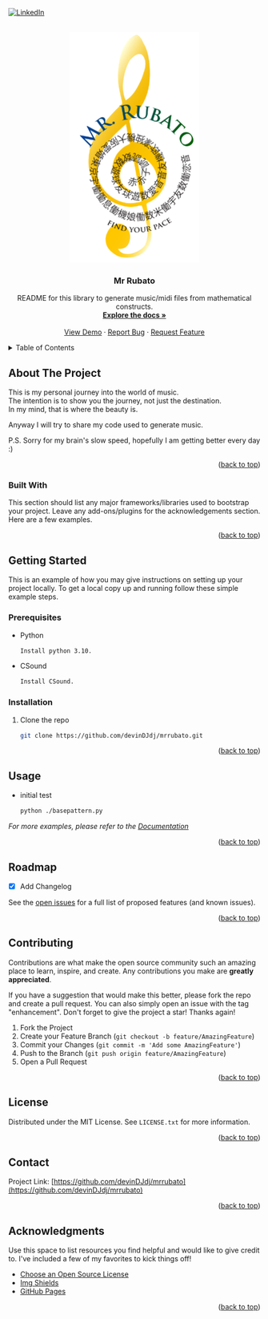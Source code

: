 <!-- Improved compatibility of back to top link: See: https://github.com/othneildrew/Best-README-Template/pull/73 -->
<a name="readme-top"></a>
<!--
*** Thanks for checking out the Best-README-Template. If you have a suggestion
*** that would make this better, please fork the repo and create a pull request
*** or simply open an issue with the tag "enhancement".
*** Don't forget to give the project a star!
*** Thanks again! Now go create something AMAZING! :D
-->



<!-- PROJECT SHIELDS -->
<!--
*** I'm using markdown "reference style" links for readability.
*** Reference links are enclosed in brackets [ ] instead of parentheses ( ).
*** See the bottom of this document for the declaration of the reference variables
*** for contributors-url, forks-url, etc. This is an optional, concise syntax you may use.
*** https://www.markdownguide.org/basic-syntax/#reference-style-links
-->
[![LinkedIn][linkedin-shield]][linkedin-url]



<!-- PROJECT LOGO -->
<br />
<div align="center">
  <a href="https://studio.youtube.com/channel/UC4dK3RpqBq2JpIkRmQn6HOA">
    <img src="mrrubatolarge.PNG" alt="Logo" width="260" height="460">
  </a>

  <h3 align="center">Mr Rubato</h3>

  <p align="center">
    README for this library to generate music/midi files from mathematical constructs.  
    <br />
    <a href="https://github.com/devinDJdj/mrrubato"><strong>Explore the docs »</strong></a>
    <br />
    <br />
    <a href="https://github.com/devinDJdj/mrrubato">View Demo</a>
    ·
    <a href="https://github.com/devinDJdj/mrrubato/issues">Report Bug</a>
    ·
    <a href="https://github.com/devinDJdj/mrrubato/issues">Request Feature</a>
  </p>
</div>



<!-- TABLE OF CONTENTS -->
<details>
  <summary>Table of Contents</summary>
  <ol>
    <li>
      <a href="#about-the-project">About The Project</a>
      <ul>
        <li><a href="#built-with">Built With</a></li>
      </ul>
    </li>
    <li>
      <a href="#getting-started">Getting Started</a>
      <ul>
        <li><a href="#prerequisites">Prerequisites</a></li>
        <li><a href="#installation">Installation</a></li>
      </ul>
    </li>
    <li><a href="#usage">Usage</a></li>
    <li><a href="#roadmap">Roadmap</a></li>
    <li><a href="#contributing">Contributing</a></li>
    <li><a href="#license">License</a></li>
    <li><a href="#contact">Contact</a></li>
    <li><a href="#acknowledgments">Acknowledgments</a></li>
  </ol>
</details>



<!-- ABOUT THE PROJECT -->
## About The Project


This is my personal journey into the world of music.  
The intention is to show you the journey, not just the destination.  
In my mind, that is where the beauty is.  

Anyway I will try to share my code used to generate music.  

P.S. Sorry for my brain's slow speed, hopefully I am getting better every day :)


<p align="right">(<a href="#readme-top">back to top</a>)</p>



### Built With

This section should list any major frameworks/libraries used to bootstrap your project. Leave any add-ons/plugins for the acknowledgements section. Here are a few examples.


<p align="right">(<a href="#readme-top">back to top</a>)</p>



<!-- GETTING STARTED -->
## Getting Started

This is an example of how you may give instructions on setting up your project locally.
To get a local copy up and running follow these simple example steps.

### Prerequisites

* Python
  ```sh
  Install python 3.10.
  ```
* CSound
  ```sh
  Install CSound.
  ```

### Installation

1. Clone the repo
   ```sh
   git clone https://github.com/devinDJdj/mrrubato.git
   ```

<p align="right">(<a href="#readme-top">back to top</a>)</p>



<!-- USAGE EXAMPLES -->
## Usage

* initial test
  ```sh
  python ./basepattern.py
  ```

_For more examples, please refer to the [Documentation](https://csound.com/docs/ctcsound/ctcsound-API.html)_

<p align="right">(<a href="#readme-top">back to top</a>)</p>



<!-- ROADMAP -->
## Roadmap

- [x] Add Changelog

See the [open issues](https://github.com/devinDJdj/mrrubato/issues) for a full list of proposed features (and known issues).

<p align="right">(<a href="#readme-top">back to top</a>)</p>



<!-- CONTRIBUTING -->
## Contributing

Contributions are what make the open source community such an amazing place to learn, inspire, and create. Any contributions you make are **greatly appreciated**.

If you have a suggestion that would make this better, please fork the repo and create a pull request. You can also simply open an issue with the tag "enhancement".
Don't forget to give the project a star! Thanks again!

1. Fork the Project
2. Create your Feature Branch (`git checkout -b feature/AmazingFeature`)
3. Commit your Changes (`git commit -m 'Add some AmazingFeature'`)
4. Push to the Branch (`git push origin feature/AmazingFeature`)
5. Open a Pull Request

<p align="right">(<a href="#readme-top">back to top</a>)</p>



<!-- LICENSE -->
## License

Distributed under the MIT License. See `LICENSE.txt` for more information.

<p align="right">(<a href="#readme-top">back to top</a>)</p>



<!-- CONTACT -->
## Contact

Project Link: [https://github.com/devinDJdj/mrrubato](https://github.com/devinDJdj/mrrubato)

<p align="right">(<a href="#readme-top">back to top</a>)</p>



<!-- ACKNOWLEDGMENTS -->
## Acknowledgments

Use this space to list resources you find helpful and would like to give credit to. I've included a few of my favorites to kick things off!

* [Choose an Open Source License](https://choosealicense.com)
* [Img Shields](https://shields.io)
* [GitHub Pages](https://pages.github.com)

<p align="right">(<a href="#readme-top">back to top</a>)</p>



<!-- MARKDOWN LINKS & IMAGES -->
<!-- https://www.markdownguide.org/basic-syntax/#reference-style-links -->
[linkedin-shield]: https://img.shields.io/badge/-LinkedIn-black.svg?style=for-the-badge&logo=linkedin&colorB=555
[linkedin-url]: https://linkedin.com/in/devinjacobsondj
[product-screenshot]: images/mrrubatolarge.jpg
